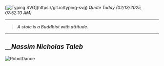 [![Typing SVG](https://readme-typing-svg.herokuapp.com?font=Press+Start+2P&color=C2F784&size=35&width=900&height=100&lines=Hello+World%2C+I'm+Hung+!)](https://git.io/typing-svg) 
_Quote Today (02/13/2025, 07:52:10 AM)_
___
>**_A stoic is a Buddhist with attitude._**
___

## __**_Nassim Nicholas Taleb_**

![RobotDance](src/assets/images/robot-dancing-dribble.gif?style=center)
